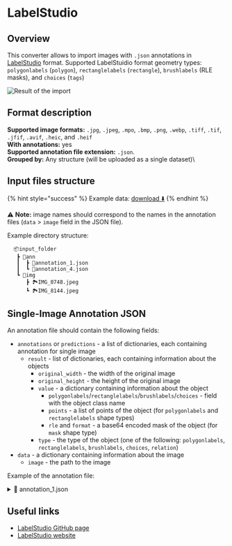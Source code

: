 # LabelStudio

## Overview

This converter allows to import images with `.json` annotations in [LabelStudio](https://labelstud.io/guide/export#Label-Studio-JSON-format-of-annotated-tasks) format. Supported LabelStuidio format geometry types: `polygonlabels` (`polygon`), `rectanglelabels` (`rectangle`), `brushlabels` (RLE masks), and `choices` (`tags`)

![Result of the import](images/labelstudio\_res.png)

## Format description

**Supported image formats:** `.jpg`, `.jpeg`, `.mpo`, `.bmp`, `.png`, `.webp`, `.tiff`, `.tif`, `.jfif`, `.avif`, `.heic`, and `.heif`\
**With annotations:** yes\
**Supported annotation file extension:** `.json`.\
**Grouped by:** Any structure (will be uploaded as a single dataset)\


## Input files structure

{% hint style="success" %}
Example data: [download ⬇️](https://github.com/user-attachments/files/16183688/label\_studio\_demo.zip)
{% endhint %}

⚠️ **Note:** image names should correspond to the names in the annotation files (`data` > `image` field in the JSON file).

Example directory structure:

```
  📦input_folder
   ┣ 📂ann
   ┃  ┣ 📄annotation_1.json
   ┃  ┗ 📄annotation_4.json
   ┗ 📂img
      ┣ 🏞️IMG_0748.jpeg
      ┗ 🏞️IMG_8144.jpeg

```

## Single-Image Annotation JSON

An annotation file should contain the following fields:

* `annotations` or `predictions` - a list of dictionaries, each containing annotation for single image
  * `result` - list of dictionaries, each containing information about the objects
    * `original_width` - the width of the original image
    * `original_height` - the height of the original image
    * `value` - a dictionary containing information about the object
      * `polygonlabels`/`rectanglelabels`/`brushlabels`/`choices` - field with the object class name
      * `points` - a list of points of the object (for `polygonlabels` and `rectanglelabels` shape types)
      * `rle` and `format` - a base64 encoded mask of the object (for `mask` shape type)
    * `type` - the type of the object (one of the following: `polygonlabels`, `rectanglelabels`, `brushlabels`, `choices`, `relation`)
* `data` - a dictionary containing information about the image
  * `image` - the path to the image

Example of the annotation file:

<details>

<summary>📄 annotation_1.json</summary>

```json
[
  {
    "id": 13,
    "annotations": [
      {
        "id": 7,
        "completed_by": 1,
        "result": [
          {
            "original_width": 1280,
            "original_height": 853,
            "image_rotation": 0,
            "value": {
              "x": 14.107390372983872,
              "y": 15.524193548387096,
              "width": 61.535093245967744,
              "height": 70.36290322580646,
              "rotation": 0,
              "rectanglelabels": ["Airplane"]
            },
            "id": "eGEJdycmv3",
            "from_name": "label",
            "to_name": "image",
            "type": "rectanglelabels",
            "origin": "manual"
          }
        ],
        "was_cancelled": false,
        "ground_truth": false,
        "created_at": "2024-07-05T13:18:24.130642Z",
        "updated_at": "2024-07-05T13:18:24.130665Z",
        "draft_created_at": null,
        "lead_time": 7.935,
        "prediction": {},
        "result_count": 0,
        "unique_id": "f527f9c8-affe-469b-991a-70ec6fd79e54",
        "import_id": null,
        "last_action": null,
        "task": 13,
        "project": 8,
        "updated_by": 1,
        "parent_prediction": null,
        "parent_annotation": null,
        "last_created_by": null
      }
    ],
    "file_upload": "airplane.jpg",
    "drafts": [],
    "predictions": [],
    "data": {
      "image": "/data/upload/8/airplane.jpg"
    },
    "meta": {},
    "created_at": "2024-07-05T13:18:14.329289Z",
    "updated_at": "2024-07-05T13:18:24.152845Z",
    "inner_id": 1,
    "total_annotations": 1,
    "cancelled_annotations": 0,
    "total_predictions": 0,
    "comment_count": 0,
    "unresolved_comment_count": 0,
    "last_comment_updated_at": null,
    "project": 8,
    "updated_by": 1,
    "comment_authors": []
  }
]
```

</details>

## Useful links

* [LabelStudio GitHub page](https://github.com/HumanSignal/label-studio?tab=readme-ov-file#try-out-label-studio)
* [LabelStudio website](https://labelstud.io/)
